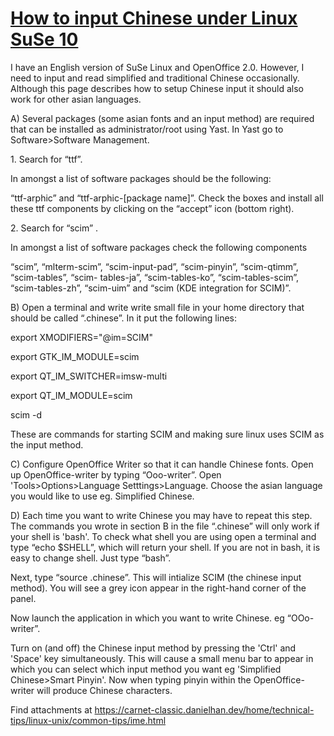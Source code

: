# [How to input Chinese under Linux SuSe 10](http://www-cryst.bioc.cam.ac.uk/~rene/resource/chinese_input_on_linux.html)

I have an English version of SuSe Linux and OpenOffice 2.0. However, I need to input and read simplified and traditional Chinese occasionally. Although this page describes how to setup Chinese input it should also work for other asian languages.

A) Several packages (some asian fonts and an input method) are required that can be installed as administrator/root using Yast. In Yast go to Software>Software Management.

1\. Search for “ttf”.

In amongst a list of software packages should be the following:

“ttf-arphic” and “ttf-arphic-[package name]”. Check the boxes and install all these ttf components by clicking on the “accept” icon (bottom right).

2\. Search for “scim” .

In amongst a list of software packages check the following components

“scim”, “mlterm-scim”, “scim-input-pad”, “scim-pinyin”, “scim-qtimm”, “scim-tables”, “scim- tables-ja”, “scim-tables-ko”, “scim-tables-scim”, “scim-tables-zh”, “scim-uim” and “scim (KDE integration for SCIM)”.

B) Open a terminal and write write small file in your home directory that should be called “.chinese”. In it put the following lines:

export XMODIFIERS="@im=SCIM"

export GTK_IM_MODULE=scim

export QT_IM_SWITCHER=imsw-multi

export QT_IM_MODULE=scim

scim -d

These are commands for starting SCIM and making sure linux uses SCIM as the input method.

C) Configure OpenOffice Writer so that it can handle Chinese fonts. Open up OpenOffice-writer by typing “Ooo-writer”. Open 'Tools>Options>Language Setttings>Language. Choose the asian language you would like to use eg. Simplified Chinese.

D) Each time you want to write Chinese you may have to repeat this step. The commands you wrote in section B in the file “.chinese” will only work if your shell is 'bash'. To check what shell you are using open a terminal and type “echo $SHELL”, which will return your shell. If you are not in bash, it is easy to change shell. Just type “bash”.

Next, type “source .chinese”. This will intialize SCIM (the chinese input method). You will see a grey icon appear in the right-hand corner of the panel.

Now launch the application in which you want to write Chinese. eg “OOo-writer”.

Turn on (and off) the Chinese input method by pressing the 'Ctrl' and 'Space' key simultaneously. This will cause a small menu bar to appear in which you can select which input method you want eg 'Simplified Chinese>Smart Pinyin'. Now when typing pinyin within the OpenOffice-writer will produce Chinese characters.




[](http://www-cryst.bioc.cam.ac.uk/%7Erene/resource/chinese_input_on_linux.html)


Find attachments at <https://carnet-classic.danielhan.dev/home/technical-tips/linux-unix/common-tips/ime.html>
